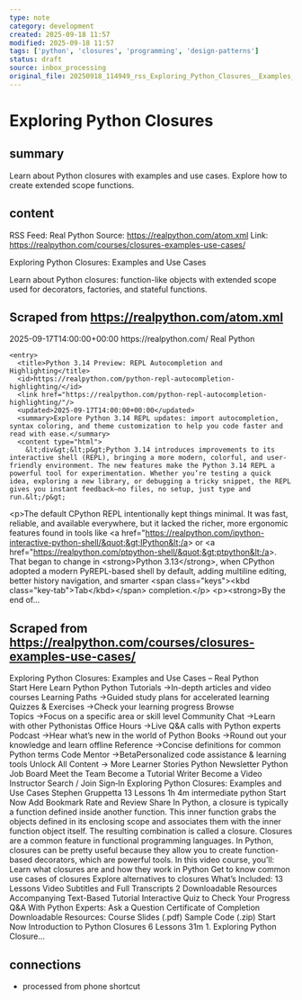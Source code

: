 ```yaml
---
type: note
category: development
created: 2025-09-18 11:57
modified: 2025-09-18 11:57
tags: ['python', 'closures', 'programming', 'design-patterns']
status: draft
source: inbox_processing
original_file: 20250918_114949_rss_Exploring_Python_Closures__Examples_and_Use_Cases.txt
---
```


# Exploring Python Closures

## summary
Learn about Python closures with examples and use cases. Explore how to create extended scope functions.

## content
RSS Feed: Real Python
Source: https://realpython.com/atom.xml
Link: https://realpython.com/courses/closures-examples-use-cases/

Exploring Python Closures: Examples and Use Cases

Learn about Python closures: function-like objects with extended scope used for decorators, factories, and stateful functions.

## Scraped from https://realpython.com/atom.xml
<?xml version="1.0" encoding="utf-8"?>
<feed xmlns="http://www.w3.org/2005/Atom">

  <title>Real Python</title>
  <link href="https://realpython.com/atom.xml" rel="self"/>
  <link href="https://realpython.com/"/>
  <updated>2025-09-17T14:00:00+00:00</updated>
  <id>https://realpython.com/</id>
  <author>
    <name>Real Python</name>
  </author>

  
    <entry>
      <title>Python 3.14 Preview: REPL Autocompletion and Highlighting</title>
      <id>https://realpython.com/python-repl-autocompletion-highlighting/</id>
      <link href="https://realpython.com/python-repl-autocompletion-highlighting/"/>
      <updated>2025-09-17T14:00:00+00:00</updated>
      <summary>Explore Python 3.14 REPL updates: import autocompletion, syntax coloring, and theme customization to help you code faster and read with ease.</summary>
      <content type="html">
        &lt;div&gt;&lt;p&gt;Python 3.14 introduces improvements to its interactive shell (REPL), bringing a more modern, colorful, and user-friendly environment. The new features make the Python 3.14 REPL a powerful tool for experimentation. Whether you’re testing a quick idea, exploring a new library, or debugging a tricky snippet, the REPL gives you instant feedback—no files, no setup, just type and run.&lt;/p&gt;
&lt;p&gt;The default CPython REPL intentionally kept things minimal. It was fast, reliable, and available everywhere, but it lacked the richer, more ergonomic features found in tools like &lt;a href=&quot;https://realpython.com/ipython-interactive-python-shell/&quot;&gt;IPython&lt;/a&gt; or &lt;a href=&quot;https://realpython.com/ptpython-shell/&quot;&gt;ptpython&lt;/a&gt;. That began to change in &lt;strong&gt;Python 3.13&lt;/strong&gt;, when CPython adopted a modern PyREPL-based shell by default, adding multiline editing, better history navigation, and smarter &lt;span class=&quot;keys&quot;&gt;&lt;kbd class=&quot;key-tab&quot;&gt;Tab&lt;/kbd&gt;&lt;/span&gt; completion.&lt;/p&gt;
&lt;p&gt;&lt;strong&gt;By the end of...


## Scraped from https://realpython.com/courses/closures-examples-use-cases/
Exploring Python Closures: Examples and Use Cases – Real Python Start&nbsp;Here Learn Python Python Tutorials&nbsp;→In-depth articles and video courses Learning Paths&nbsp;→Guided study plans for accelerated learning Quizzes & Exercises&nbsp;→Check your learning progress Browse Topics&nbsp;→Focus on a specific area or skill level Community Chat&nbsp;→Learn with other Pythonistas Office Hours&nbsp;→Live Q&A calls with Python experts Podcast&nbsp;→Hear what’s new in the world of Python Books&nbsp;→Round out your knowledge and learn offline Reference&nbsp;→Concise definitions for common Python terms Code Mentor&nbsp;→BetaPersonalized code assistance &amp; learning tools Unlock All Content&nbsp;→ More Learner Stories Python Newsletter Python Job Board Meet the Team Become a Tutorial Writer Become a Video Instructor Search / Join Sign&#8209;In Exploring Python Closures: Examples and Use Cases Stephen Gruppetta 13&nbsp;Lessons 1h&nbsp;4m intermediate python Start Now Add Bookmark Rate and Review Share In Python, a closure is typically a function defined inside another function. This inner function grabs the objects defined in its enclosing scope and associates them with the inner function object itself. The resulting combination is called a closure. Closures are a common feature in functional programming languages. In Python, closures can be pretty useful because they allow you to create function-based decorators, which are powerful tools. In this video course, you&rsquo;ll: Learn what closures are and how they work in Python Get to know common use cases of closures Explore alternatives to closures What’s Included: 13 Lessons Video Subtitles and Full Transcripts 2 Downloadable Resources Accompanying Text-Based Tutorial Interactive Quiz to Check Your Progress Q&amp;A With Python Experts: Ask a Question Certificate of Completion Downloadable Resources: Course Slides (.pdf) Sample Code (.zip) Start Now Introduction to Python Closures 6 Lessons 31m 1. Exploring Python Closure...


## connections
- processed from phone shortcut
